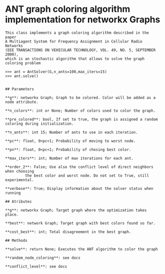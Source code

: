 # ANT graph coloring algorithm implementation for networkx Graphs


    This class implements a graph coloring algorithm described in the paper
    A Multiagent System for Frequency Assignment in Cellular Radio Networks
    (EEE TRANSACTIONS ON VEHICULAR TECHNOLOGY, VOL. 49, NO. 5, SEPTEMBER 2000),
    which is an stochastic algorithm that allows to solve the graph coloring problem
    
    >>> ant = AntSolver(G,n_ants=100,max_iters=15)
    >>> ant.solve()
    
    
    ## Parameters
    
    **g**: networkx Graph; Graph to be colored. Color will be added as a node attribute.
    
    **n_colors**: int or None; Number of colors used to color the graph.
    
    **pre_colored**: bool, If set to true, the graph is assigned a random coloring during initialization.

    **n_ants**: int 15; Number of ants to use in each iteration.
    
    **pc**: float, 0<pc<1; Probability of moving to worst node. 
    
    **pn**: float, 0<pc<1; Probability of chosing best color. 
    
    **max_iters**: int; Number of max iterations for each ant.
    
    **order_2**: False; Use also the conflict level of direct neighbors when choosing
             the best color and worst node. Do not set to True, still experimental.
             
    **verbose**: True; Display information about the solver status when running
    
    ## Atributes
    
    **g**: networkx Graph; Target graph where the optimization takes place.
    
    **best**: network Graph; Target graph with best colors found so far.
    
    **cost_best**: int; Total disagreement in the best graph.
    
    ## Methods
    
    **solve**: return None; Executes the ANT algorithm to color the graph
    
    **random_node_coloring**: see docs
    
    **conflict_level**: see docs
    
